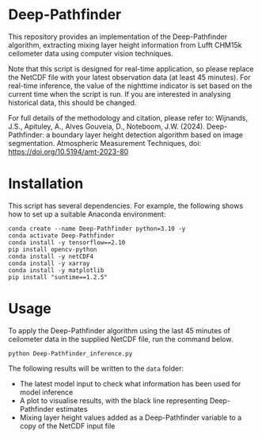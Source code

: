 # Deep-Pathfinder
This repository provides an implementation of the Deep-Pathfinder algorithm, extracting mixing layer height information from Lufft CHM15k ceilometer data using computer vision techniques.

Note that this script is designed for real-time application, so please replace the NetCDF file with your latest observation data (at least 45 minutes). For real-time inference, the value of the nighttime indicator is set based on the current time when the script is run. If you are interested in analysing historical data, this should be changed.

For full details of the methodology and citation, please refer to: Wijnands, J.S., Apituley, A., Alves Gouveia, D., Noteboom, J.W. (2024). Deep-Pathfinder: a boundary layer height detection algorithm based on image segmentation. Atmospheric Measurement Techniques, doi: https://doi.org/10.5194/amt-2023-80

# Installation

This script has several dependencies. For example, the following shows how to set up a suitable Anaconda environment:

```
conda create --name Deep-Pathfinder python=3.10 -y
conda activate Deep-Pathfinder
conda install -y tensorflow==2.10
pip install opencv-python
conda install -y netCDF4
conda install -y xarray
conda install -y matplotlib
pip install "suntime==1.2.5"

```

# Usage

To apply the Deep-Pathfinder algorithm using the last 45 minutes of ceilometer data in the supplied NetCDF file, run the command below.

```
python Deep-Pathfinder_inference.py
```

The following results will be written to the `data` folder:
* The latest model input to check what information has been used for model inference
* A plot to visualise results, with the black line representing Deep-Pathfinder estimates
* Mixing layer height values added as a Deep-Pathfinder variable to a copy of the NetCDF input file
